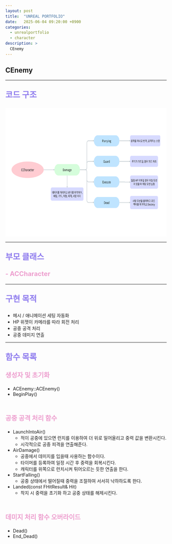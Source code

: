 ```yaml
---
layout: post
title:  "UNREAL PORTFOLIO"
date:   2025-06-04 09:20:00 +0900
categories:
  - unrealportfolio
  - character
description: >
  CEnemy
---
```

## CEnemy

---

<p style = "color:#8f7cee; font-size:25px; font-weight:bold">
코드 구조
</p>

<img src = "/assets/img/unrealportfolio/CCharacter.png" width = "1000" height = "400">

---

<p style = "color:#8f7cee; font-size:25px; font-weight:bold">
부모 클래스
</p>

<p style = "color:#ed9ece; font-size:20px; font-weight:bold">
- ACCharacter
</p>

---

<p style = "color:#8f7cee; font-size:25px; font-weight:bold">
구현 목적
</p>

- 메시 / 애니메이션 세팅 자동화
- HP 위젯이 카메라를 따라 회전 처리
- 공중 공격 처리 
- 공중 데미지 연출

---

<p style = "color:#8f7cee; font-size:25px; font-weight:bold">
함수 목록
</p>

<p style = "color:#ed9ece; font-size:20px; font-weight:bold">
생성자 및 초기화 
</p>

- ACEnemy::ACEnemy()
- BeginPlay()

<br/>

<p style = "color:#ed9ece; font-size:20px; font-weight:bold">
공중 공격 처리 함수
</p>

- LaunchIntoAir()
  - 적이 공중에 있으면 런치를 이용하여 더 위로 밀어올리고 중력 값을 변환시킨다. 
  - 시각적으로 공중 피격을 연출해준다.
- AirDamage()
  - 공중에서 데미지를 입을때 사용하는 함수이다. 
  - 타이머를 등록하여 일정 시간 후 중력을 회복시킨다.
  - 캐릭터를 위쪽으로 런치시켜 튀어오르는 듯한 연출을 한다.
- StartFalling()
  - 공중 상태에서 떨어질때 중력을 조절하여 서서히 낙하하도록 한다.
- Landed(const FHitResult& Hit)
  - 착지 시 중력을 초기화 하고 공중 상태를 해제시킨다.

<br/>

<p style = "color:#ed9ece; font-size:20px; font-weight:bold">
데미지 처리 함수 오버라이드
</p>

- Dead()
- End_Dead()
